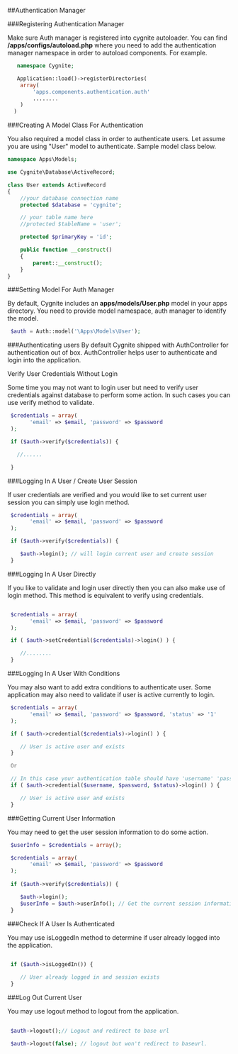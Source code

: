 ##Authentication Manager

###Registering Authentication Manager

Make sure Auth manager is registered into cygnite autoloader. You can find **/apps/configs/autoload.php** where you need to add the authentication manager namespace in order to autoload components. For example.

```php
   namespace Cygnite;

   Application::load()->registerDirectories(
    array(
        'apps.components.authentication.auth'
        ........
    )
  )
 ```
###Creating A Model Class For Authentication

You also required a model class in order to authenticate users. Let assume you are using "User" model to authenticate. Sample model class below.

```php
namespace Apps\Models;

use Cygnite\Database\ActiveRecord;

class User extends ActiveRecord
{
    //your database connection name
    protected $database = 'cygnite';

    // your table name here
    //protected $tableName = 'user';

    protected $primaryKey = 'id';

    public function __construct()
    {
        parent::__construct();
    }
}
```
###Setting Model For Auth Manager

By default, Cygnite includes an **apps/models/User.php** model in your apps directory. You need to provide model namespace, auth manager to identify the model.


```php
 $auth = Auth::model('\Apps\Models\User');

```
###Authenticating users
By default Cygnite shipped with AuthController for authentication out of box. AuthController helps user to authenticate and login into the application.

Verify User Credentials Without Login

Some time you may not want to login user but need to verify user credentials against database to perform some action. In such cases you can use verify method to validate.


```php
 $credentials = array(
       'email' => $email, 'password' => $password 
 );

 if ($auth->verify($credentials)) {

   //......

 }

```
###Logging In A User / Create User Session

If user credentials are verified and you would like to set current user session you can simply use login method.


```php
 $credentials = array(
       'email' => $email, 'password' => $password 
 );

 if ($auth->verify($credentials)) {

    $auth->login(); // will login current user and create session
 }

```
###Logging In A User Directly

If you like to validate and login user directly then you can also make use of login method. This method is equivalent to verify using credentials.

```php

 $credentials = array(
       'email' => $email, 'password' => $password 
 );

 if ( $auth->setCredential($credentials)->login() ) {

    //........
 }

```
###Logging In A User With Conditions

You may also want to add extra conditions to authenticate user. Some application may also need to validate if user is active currently to login.


```php
 $credentials = array(
       'email' => $email, 'password' => $password, 'status' => '1'
 );

 if ( $auth->credential($credentials)->login() ) {

    // User is active user and exists
 }

 Or

 // In this case your authentication table should have 'username' 'password' 'status' columns
 if ( $auth->credential($username, $password, $status)->login() ) {

    // User is active user and exists
 } 
```

###Getting Current User Information

You may need to get the user session information to do some action.


```php
 $userInfo = $credentials = array();

 $credentials = array(
       'email' => $email, 'password' => $password 
 );
 
 if ($auth->verify($credentials)) {

    $auth->login();
    $userInfo = $auth->userInfo(); // Get the current session informations
 }

```
###Check If A User Is Authenticated

You may use isLoggedIn method to determine if user already logged into the application.

```php
 
 if ($auth->isLoggedIn()) {

    // User already logged in and session exists
 }
```

###Log Out Current User

You may use logout method to logout from the application.

```php
 
 $auth->logout();// Logout and redirect to base url

 $auth->logout(false); // logout but won't redirect to baseurl. 
```